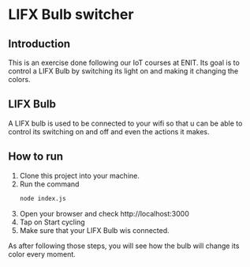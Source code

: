 # LIFX Bulb switcher

## Introduction
This is an exercise done following our IoT courses at ENIT. Its goal is to control a LIFX Bulb by switching its light on and making it changing the colors.

## LIFX Bulb
A LIFX bulb is used to be connected to your wifi so that u can be able to control its switching on and off and even the actions it makes.

## How to run

1. Clone this project into your machine.
2. Run the command
   ```bash
   node index.js
3. Open your browser and check http://localhost:3000
4. Tap on Start cycling
5. Make sure that your LIFX Bulb wis connected.

As after following those steps, you will see how the bulb will change its color every moment.
